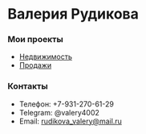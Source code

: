 # Валерия Рудикова  
### Мои проекты  
- [Недвижимость](https://github.com/username/js-calculator)
- [Продажи](https://github.com/username/telegram-bot)
### Контакты  
- Teлефон: +7-931-270-61-29
- Telegram: @valery4002
- Email: rudikova_valery@mail.ru  
